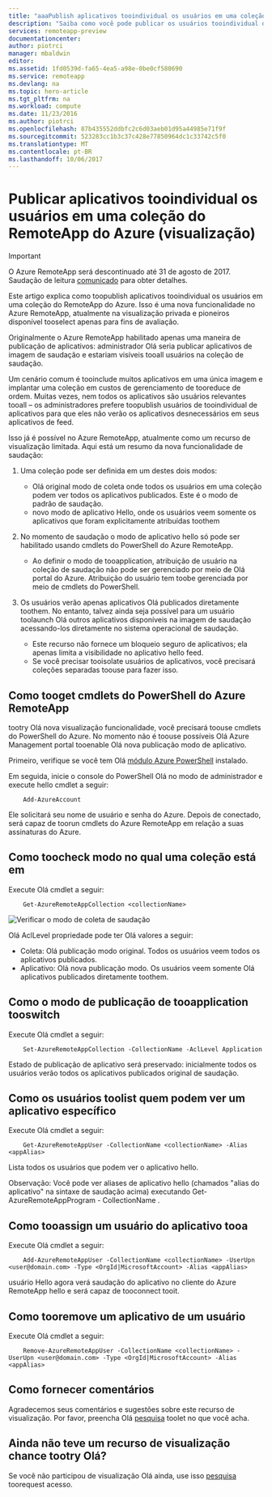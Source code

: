 ```yaml
---
title: "aaaPublish aplicativos tooindividual os usuários em uma coleção do RemoteApp do Azure (visualização) | Microsoft Docs"
description: "Saiba como você pode publicar os usuários tooindividual de aplicativos, em vez de dependendo grupos no Azure RemoteApp."
services: remoteapp-preview
documentationcenter: 
author: piotrci
manager: mbaldwin
editor: 
ms.assetid: 1fd0539d-fa65-4ea5-a98e-0be0cf580690
ms.service: remoteapp
ms.devlang: na
ms.topic: hero-article
ms.tgt_pltfrm: na
ms.workload: compute
ms.date: 11/23/2016
ms.author: piotrci
ms.openlocfilehash: 87b435552ddbfc2c6d03aeb01d95a44985e71f9f
ms.sourcegitcommit: 523283cc1b3c37c428e77850964dc1c33742c5f0
ms.translationtype: MT
ms.contentlocale: pt-BR
ms.lasthandoff: 10/06/2017
---
```

# <a name="publish-applications-tooindividual-users-in-an-azure-remoteapp-collection-preview"></a>Publicar aplicativos tooindividual os usuários em uma coleção do RemoteApp do Azure (visualização)
> [!IMPORTANT]
> O Azure RemoteApp será descontinuado até 31 de agosto de 2017. Saudação de leitura [comunicado](https://go.microsoft.com/fwlink/?linkid=821148) para obter detalhes.
> 
> 

Este artigo explica como toopublish aplicativos tooindividual os usuários em uma coleção do RemoteApp do Azure. Isso é uma nova funcionalidade no Azure RemoteApp, atualmente na visualização privada e pioneiros disponível tooselect apenas para fins de avaliação.

Originalmente o Azure RemoteApp habilitado apenas uma maneira de publicação de aplicativos: administrador Olá seria publicar aplicativos de imagem de saudação e estariam visíveis tooall usuários na coleção de saudação.

Um cenário comum é tooinclude muitos aplicativos em uma única imagem e implantar uma coleção em custos de gerenciamento de tooreduce de ordem. Muitas vezes, nem todos os aplicativos são usuários relevantes tooall – os administradores prefere toopublish usuários de tooindividual de aplicativos para que eles não verão os aplicativos desnecessários em seus aplicativos de feed.

Isso já é possível no Azure RemoteApp, atualmente como um recurso de visualização limitada. Aqui está um resumo da nova funcionalidade de saudação:

1. Uma coleção pode ser definida em um destes dois modos:
   
   * Olá original modo de coleta onde todos os usuários em uma coleção podem ver todos os aplicativos publicados. Este é o modo de padrão de saudação.
   * novo modo de aplicativo Hello, onde os usuários veem somente os aplicativos que foram explicitamente atribuídas toothem
2. No momento de saudação o modo de aplicativo hello só pode ser habilitado usando cmdlets do PowerShell do Azure RemoteApp.
   
   * Ao definir o modo de tooapplication, atribuição de usuário na coleção de saudação não pode ser gerenciado por meio de Olá portal do Azure. Atribuição do usuário tem toobe gerenciada por meio de cmdlets do PowerShell.
3. Os usuários verão apenas aplicativos Olá publicados diretamente toothem. No entanto, talvez ainda seja possível para um usuário toolaunch Olá outros aplicativos disponíveis na imagem de saudação acessando-los diretamente no sistema operacional de saudação.
   
   * Este recurso não fornece um bloqueio seguro de aplicativos; ela apenas limita a visibilidade no aplicativo hello feed.
   * Se você precisar tooisolate usuários de aplicativos, você precisará coleções separadas toouse para fazer isso.

## <a name="how-tooget-azure-remoteapp-powershell-cmdlets"></a>Como tooget cmdlets do PowerShell do Azure RemoteApp
tootry Olá nova visualização funcionalidade, você precisará toouse cmdlets do PowerShell do Azure. No momento não é toouse possíveis Olá Azure Management portal tooenable Olá nova publicação modo de aplicativo.

Primeiro, verifique se você tem Olá [módulo Azure PowerShell](/powershell/azure/overview) instalado.

Em seguida, inicie o console do PowerShell Olá no modo de administrador e execute hello cmdlet a seguir:

        Add-AzureAccount

Ele solicitará seu nome de usuário e senha do Azure. Depois de conectado, será capaz de toorun cmdlets do Azure RemoteApp em relação a suas assinaturas do Azure.

## <a name="how-toocheck-which-mode-a-collection-is-in"></a>Como toocheck modo no qual uma coleção está em
Execute Olá cmdlet a seguir:

        Get-AzureRemoteAppCollection <collectionName>

![Verificar o modo de coleta de saudação](./media/remoteapp-perapp/araacllelvel.png)

Olá AclLevel propriedade pode ter Olá valores a seguir:

* Coleta: Olá publicação modo original. Todos os usuários veem todos os aplicativos publicados.
* Aplicativo: Olá nova publicação modo. Os usuários veem somente Olá aplicativos publicados diretamente toothem.

## <a name="how-tooswitch-tooapplication-publishing-mode"></a>Como o modo de publicação de tooapplication tooswitch
Execute Olá cmdlet a seguir:

        Set-AzureRemoteAppCollection -CollectionName -AclLevel Application

Estado de publicação de aplicativo será preservado: inicialmente todos os usuários verão todos os aplicativos publicados original de saudação.

## <a name="how-toolist-users-who-can-see-a-specific-application"></a>Como os usuários toolist quem podem ver um aplicativo específico
Execute Olá cmdlet a seguir:

        Get-AzureRemoteAppUser -CollectionName <collectionName> -Alias <appAlias>

Lista todos os usuários que podem ver o aplicativo hello.

Observação: Você pode ver aliases de aplicativo hello (chamados "alias do aplicativo" na sintaxe de saudação acima) executando Get-AzureRemoteAppProgram - CollectionName <collectionName>.

## <a name="how-tooassign-an-application-tooa-user"></a>Como tooassign um usuário do aplicativo tooa
Execute Olá cmdlet a seguir:

        Add-AzureRemoteAppUser -CollectionName <collectionName> -UserUpn <user@domain.com> -Type <OrgId|MicrosoftAccount> -Alias <appAlias>

usuário Hello agora verá saudação do aplicativo no cliente do Azure RemoteApp hello e será capaz de tooconnect tooit.

## <a name="how-tooremove-an-application-from-a-user"></a>Como tooremove um aplicativo de um usuário
Execute Olá cmdlet a seguir:

        Remove-AzureRemoteAppUser -CollectionName <collectionName> -UserUpn <user@domain.com> -Type <OrgId|MicrosoftAccount> -Alias <appAlias>

## <a name="providing-feedback"></a>Como fornecer comentários
Agradecemos seus comentários e sugestões sobre este recurso de visualização. Por favor, preencha Olá [pesquisa](http://www.instant.ly/s/FDdrb) toolet no que você acha.

## <a name="havent-had-a-chance-tootry-hello-preview-feature"></a>Ainda não teve um recurso de visualização chance tootry Olá?
Se você não participou de visualização Olá ainda, use isso [pesquisa](http://www.instant.ly/s/AY83p) toorequest acesso.

